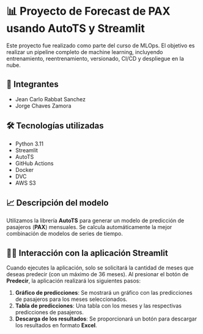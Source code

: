 # 📊 Proyecto de Forecast de PAX usando AutoTS y Streamlit

Este proyecto fue realizado como parte del curso de MLOps. El objetivo es realizar un pipeline completo de machine learning, incluyendo entrenamiento, reentrenamiento, versionado, CI/CD y despliegue en la nube.

## 🚀 Integrantes
- Jean Carlo Rabbat Sanchez
- Jorge Chaves Zamora

## 🛠️ Tecnologías utilizadas
- Python 3.11
- Streamlit
- AutoTS
- GitHub Actions
- Docker
- DVC
- AWS S3

## 📈 Descripción del modelo
Utilizamos la librería **AutoTS** para generar un modelo de predicción de pasajeros (**PAX**) mensuales. Se calcula automáticamente la mejor combinación de modelos de series de tiempo.

## 🧑‍💻 Interacción con la aplicación Streamlit

Cuando ejecutes la aplicación, solo se solicitará la cantidad de meses que deseas predecir (con un máximo de 36 meses). Al presionar el botón de **Predecir**, la aplicación realizará los siguientes pasos:

1. **Gráfico de predicciones**: Se mostrará un gráfico con las predicciones de pasajeros para los meses seleccionados.
2. **Tabla de predicciones**: Una tabla con los meses y las respectivas predicciones de pasajeros.
3. **Descarga de los resultados**: Se proporcionará un botón para descargar los resultados en formato **Excel**.